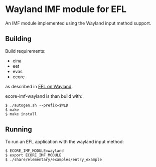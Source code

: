 Wayland IMF module for EFL
==========================

An IMF module implemented using the Wayland input method support.

Building
--------

Build requirements:
* eina
* eet
* evas
* ecore

as described in [EFL on Wayland](http://wayland.freedesktop.org/efl.html).

ecore-imf-wayland is than build with:

    $ ./autogen.sh --prefix=$WLD
    $ make
    $ make install

Running
-------

To run an EFL application with the wayland input method:

    $ ECORE_IMF_MODULE=wayland
    $ export ECORE_IMF_MODULE
    $ ./share/elementary/examples/entry_example
